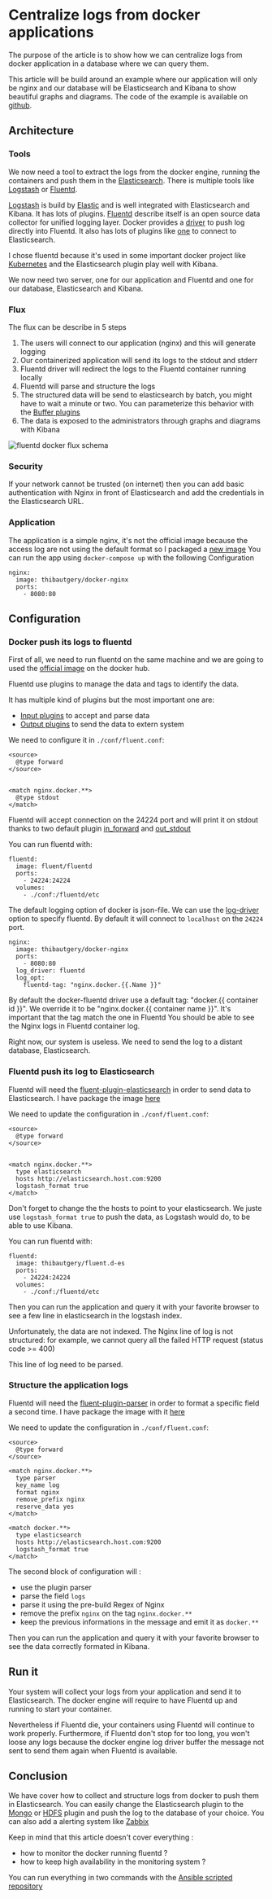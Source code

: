 Centralize logs from docker applications
========================================

The purpose of the article is to show how we can centralize logs from docker
application in a database where we can query them.


This article will be build around an example where our application will only be
nginx and our database will be Elasticsearch and Kibana to show beautiful graphs
and diagrams. The code of the example is available on [github](https://github.com/ThibautGery/docker-logging-example).


Architecture
------------

### Tools

We now need a tool to extract the logs from the docker engine, running the
containers and push them in the
[Elasticsearch](https://www.elastic.co/products/elasticsearch). There is
multiple tools like [Logstash](https://www.elastic.co/products/logstash)
or [Fluentd](http://www.fluentd.org/).

[Logstash](https://www.elastic.co/products/logstash) is build by
[Elastic](https://www.elastic.co/) and is well integrated
with Elasticsearch and Kibana. It has lots of plugins.
[Fluentd](http://www.fluentd.org/) describe itself is an open source data
collector for unified logging layer. Docker provides a [driver](https://docs.docker.com/engine/reference/logging/fluentd/) to push log
directly into Fluentd. It also has lots of plugins like [one](https://github.com/uken/fluent-plugin-elasticsearch) to connect to
Elasticsearch.

I chose fluentd because it's used in some important docker project
like [Kubernetes](http://kubernetes.io/) and the Elasticsearch plugin
play well with Kibana.

We now need two server, one for our application and Fluentd and one for our
database, Elasticsearch and Kibana.

### Flux
The flux can be describe in 5 steps

 1. The users will connect to our application (nginx) and this will generate
 logging
 2. Our containerized application will send its logs to the stdout and stderr
 3. Fluentd driver will redirect the logs to the Fluentd container running
 locally
 4. Fluentd will parse and structure the logs
 5. The structured data will be send to elasticsearch by batch, you might have to
 wait a minute or two. You can parameterize this behavior with the [Buffer plugins](http://docs.fluentd.org/articles/buffer-plugin-overview)
 6. The data is exposed to the administrators through graphs and diagrams with
 Kibana

![fluentd docker flux schema](http://i.imgur.com/cTTH3Fi.jpg)


### Security

If your network cannot be trusted (on internet) then you can add basic
authentication with Nginx in front of Elasticsearch and add the credentials in
the Elasticsearch URL.

### Application

The application is a simple nginx, it's not the official image because the
access log are not using the default format so I packaged a [new image](https://hub.docker.com/r/thibautgery/docker-nginx)
You can run the app using `docker-compose up` with the following Configuration

```
nginx:
  image: thibautgery/docker-nginx
  ports:
    - 8080:80
```

Configuration
-------------

### Docker push its logs to fluentd

First of all, we need to run fluentd on the same machine and we are going to used
the [official image](https://hub.docker.com/r/fluent/fluentd/) on the docker hub.

Fluentd use plugins to manage the data and tags to identify the data.

It has multiple kind of plugins but the most important one are:

 * [Input plugins](http://docs.fluentd.org/articles/input-plugin-overview)
 to accept and parse data
 * [Output plugins](http://docs.fluentd.org/articles/output-plugin-overview)
 to send the data to extern system

We need to configure it in `./conf/fluent.conf`:

```
<source>
  @type forward
</source>


<match nginx.docker.**>
  @type stdout
</match>
```
Fluentd will accept connection on the 24224 port and will print it on stdout
thanks to two default plugin [in_forward](http://docs.fluentd.org/articles/in_forward)
and [out_stdout](http://docs.fluentd.org/articles/out_stdout)

You can run fluentd with:

```
fluentd:
  image: fluent/fluentd
  ports:
    - 24224:24224
  volumes:
    - ./conf:/fluentd/etc
```

The default logging option of docker is json-file. We can use the [log-driver](https://docs.docker.com/engine/reference/run/#logging-drivers-log-driver)
option to specify fluentd. By default it will connect to `localhost` on the
`24224` port.

```
nginx:
  image: thibautgery/docker-nginx
  ports:
    - 8080:80
  log_driver: fluentd
  log_opt:
    fluentd-tag: "nginx.docker.{{.Name }}"
```
By default the docker-fluentd driver use a default tag: "docker.{{ container id }}". We override it to be
"nginx.docker.{{ container name }}". It's important that the tag match the one in
Fluentd You should be able to see the Nginx logs in Fluentd container log.

Right now, our system is useless. We need to send the log to a distant database,
Elasticsearch.


### Fluentd push its log to Elasticsearch

Fluentd will need the [fluent-plugin-elasticsearch](https://github.com/uken/fluent-plugin-elasticsearch)
in order to send data to Elasticsearch. I have package the image [here](https://hub.docker.com/r/thibautgery/fluent.d-es)

We need to update the configuration in `./conf/fluent.conf`:

```
<source>
  @type forward
</source>


<match nginx.docker.**>
  type elasticsearch
  hosts http://elasticsearch.host.com:9200
  logstash_format true
</match>
```
Don't forget to change the the hosts to point to your elasticsearch. We juste use
`logstash_format true` to push the data, as Logstash would do, to be able to use
Kibana.

You can run fluentd with:
```
fluentd:
  image: thibautgery/fluent.d-es
  ports:
    - 24224:24224
  volumes:
    - ./conf:/fluentd/etc
```
Then you can run the application and query it with your favorite browser to see
a few line in elasticsearch in the logstash index.

Unfortunately, the data are not indexed. The Nginx line of log is not
structured: for example, we cannot query all the failed HTTP request (status code >= 400)

This line of log need to be parsed.

### Structure the application logs


Fluentd will need the [fluent-plugin-parser](https://github.com/tagomoris/fluent-plugin-parser)
in order to format a specific field a second time. I have package the image with it [here](https://hub.docker.com/r/thibautgery/fluent.d-es)

We need to update the configuration in `./conf/fluent.conf`:

```
<source>
  @type forward
</source>

<match nginx.docker.**>
  type parser
  key_name log
  format nginx
  remove_prefix nginx
  reserve_data yes
</match>

<match docker.**>
  type elasticsearch
  hosts http://elasticsearch.host.com:9200
  logstash_format true
</match>
```

The second block of configuration will :

 * use the plugin parser
 * parse the field `logs`
 * parse it using the pre-build Regex of Nginx
 * remove the prefix `nginx` on the tag `nginx.docker.**`
 * keep the previous informations in the message and emit it as `docker.**`

Then you can run the application and query it with your favorite browser to see
the data correctly formated in Kibana.

Run it
------

Your system will collect your logs from your application and send it to
Elasticsearch. The docker engine will require to have Fluentd up and running to
start your container.

Nevertheless if Fluentd die, your containers using Fluentd will continue to
work properly. Furthermore, if Fluentd don't stop for too long, you won't loose
any logs because the docker engine log driver buffer the message not sent to send
them again when Fluentd is available.



Conclusion
----------

We have cover how to collect and structure logs from docker to push them in
Elasticsearch. You can easily change the Elasticsearch plugin to the [Mongo](https://github.com/fluent/fluent-plugin-mongo) or
[HDFS](https://github.com/fluent/fluent-plugin-webhdfs/) plugin and push the log to the database of your choice.
You can also add a alerting system like [Zabbix](https://github.com/fujiwara/fluent-plugin-zabbix)

Keep in mind that this article doesn't cover everything :

 * how to monitor the docker running fluentd ?
 * how to keep high availability in the monitoring system ?


 You can run everything in two commands with the [Ansible scripted repository](https://github.com/ThibautGery/docker-logging-example)
